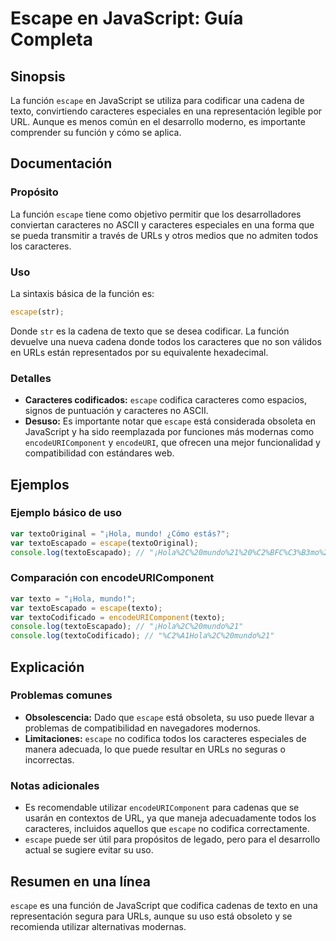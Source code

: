 <!--
Meta Description: # Escape en JavaScript: Guía Completa ## Sinopsis La función `escape` en JavaScript se utiliza para codificar una cadena de texto, convirtiendo caract...
Meta Keywords: escape, que, caracteres, una, javascript
-->

# Escape en JavaScript: Guía Completa

## Sinopsis
La función `escape` en JavaScript se utiliza para codificar una cadena de texto, convirtiendo caracteres especiales en una representación legible por URL. Aunque es menos común en el desarrollo moderno, es importante comprender su función y cómo se aplica.

## Documentación
### Propósito
La función `escape` tiene como objetivo permitir que los desarrolladores conviertan caracteres no ASCII y caracteres especiales en una forma que se pueda transmitir a través de URLs y otros medios que no admiten todos los caracteres.

### Uso
La sintaxis básica de la función es:

```javascript
escape(str);
```

Donde `str` es la cadena de texto que se desea codificar. La función devuelve una nueva cadena donde todos los caracteres que no son válidos en URLs están representados por su equivalente hexadecimal.

### Detalles
- **Caracteres codificados:** `escape` codifica caracteres como espacios, signos de puntuación y caracteres no ASCII.
- **Desuso:** Es importante notar que `escape` está considerada obsoleta en JavaScript y ha sido reemplazada por funciones más modernas como `encodeURIComponent` y `encodeURI`, que ofrecen una mejor funcionalidad y compatibilidad con estándares web.

## Ejemplos
### Ejemplo básico de uso
```javascript
var textoOriginal = "¡Hola, mundo! ¿Cómo estás?";
var textoEscapado = escape(textoOriginal);
console.log(textoEscapado); // "¡Hola%2C%20mundo%21%20%C2%BFC%C3%B3mo%20est%C3%A1s%3F"
```

### Comparación con encodeURIComponent
```javascript
var texto = "¡Hola, mundo!";
var textoEscapado = escape(texto);
var textoCodificado = encodeURIComponent(texto);
console.log(textoEscapado); // "¡Hola%2C%20mundo%21"
console.log(textoCodificado); // "%C2%A1Hola%2C%20mundo%21"
```

## Explicación
### Problemas comunes
- **Obsolescencia:** Dado que `escape` está obsoleta, su uso puede llevar a problemas de compatibilidad en navegadores modernos.
- **Limitaciones:** `escape` no codifica todos los caracteres especiales de manera adecuada, lo que puede resultar en URLs no seguras o incorrectas.

### Notas adicionales
- Es recomendable utilizar `encodeURIComponent` para cadenas que se usarán en contextos de URL, ya que maneja adecuadamente todos los caracteres, incluidos aquellos que `escape` no codifica correctamente.
- `escape` puede ser útil para propósitos de legado, pero para el desarrollo actual se sugiere evitar su uso.

## Resumen en una línea
`escape` es una función de JavaScript que codifica cadenas de texto en una representación segura para URLs, aunque su uso está obsoleto y se recomienda utilizar alternativas modernas.